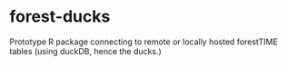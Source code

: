 # forest-ducks
Prototype R package connecting to remote or locally hosted forestTIME tables (using duckDB, hence the ducks.)

